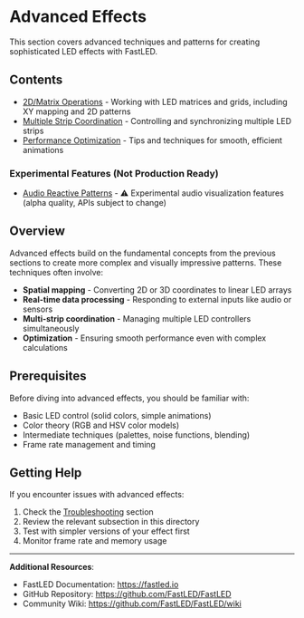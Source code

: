 # Advanced Effects

This section covers advanced techniques and patterns for creating sophisticated LED effects with FastLED.

## Contents

- [2D/Matrix Operations](matrix.md) - Working with LED matrices and grids, including XY mapping and 2D patterns
- [Multiple Strip Coordination](multi-strip.md) - Controlling and synchronizing multiple LED strips
- [Performance Optimization](optimization.md) - Tips and techniques for smooth, efficient animations

### Experimental Features (Not Production Ready)
- [Audio Reactive Patterns](audio.md) - ⚠️ Experimental audio visualization features (alpha quality, APIs subject to change)

## Overview

Advanced effects build on the fundamental concepts from the previous sections to create more complex and visually impressive patterns. These techniques often involve:

- **Spatial mapping** - Converting 2D or 3D coordinates to linear LED arrays
- **Real-time data processing** - Responding to external inputs like audio or sensors
- **Multi-strip coordination** - Managing multiple LED controllers simultaneously
- **Optimization** - Ensuring smooth performance even with complex calculations

## Prerequisites

Before diving into advanced effects, you should be familiar with:

- Basic LED control (solid colors, simple animations)
- Color theory (RGB and HSV color models)
- Intermediate techniques (palettes, noise functions, blending)
- Frame rate management and timing

## Getting Help

If you encounter issues with advanced effects:

1. Check the [Troubleshooting](../troubleshooting/) section
2. Review the relevant subsection in this directory
3. Test with simpler versions of your effect first
4. Monitor frame rate and memory usage

---

**Additional Resources**:
- FastLED Documentation: https://fastled.io
- GitHub Repository: https://github.com/FastLED/FastLED
- Community Wiki: https://github.com/FastLED/FastLED/wiki
